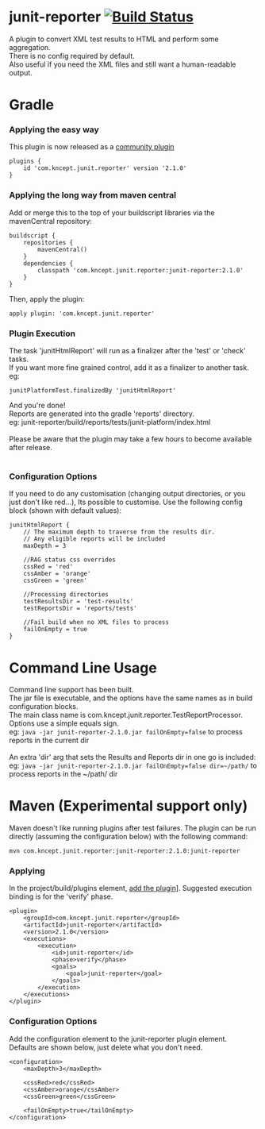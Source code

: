 # junit-reporter [![Build Status](https://travis-ci.org/kncept/junit-reporter.svg?branch=master)](https://travis-ci.org/kncept/junit-reporter)

A plugin to convert XML test results to HTML and perform some aggregation.<br/>
There is no config required by default.<br/>
Also useful if you need the XML files and still want a human-readable output.

# Gradle

### Applying the easy way
This plugin is now released as a [community plugin](https://plugins.gradle.org/plugin/com.kncept.junit.reporter)

    plugins {
        id 'com.kncept.junit.reporter' version '2.1.0'
    }

### Applying the long way from maven central
Add or merge this to the top of your buildscript libraries via the mavenCentral repository:

    buildscript {
        repositories {
            mavenCentral()
        }
        dependencies {
            classpath 'com.kncept.junit.reporter:junit-reporter:2.1.0'
        }
    }

Then, apply the plugin:

    apply plugin: 'com.kncept.junit.reporter'
    
### Plugin Execution

The task 'junitHtmlReport' will run as a finalizer after the 'test' or 'check' tasks.<br/>
If you want more fine grained control, add it as a finalizer to another task. eg:

    junitPlatformTest.finalizedBy 'junitHtmlReport'
    
And you're done!<br/>
Reports are generated into the gradle 'reports' directory. <br/>
eg: junit-reporter/build/reports/tests/junit-platform/index.html<br/>
<br/>
Please be aware that the plugin may take a few hours to become available after release.<br/>
<br/>

### Configuration Options
If you need to do any customisation (changing output directories, or you just don't like red...), Its possible to customise.
Use the following config block (shown with default values):

	junitHtmlReport {
		// The maximum depth to traverse from the results dir.
		// Any eligible reports will be included
		maxDepth = 3
		
		//RAG status css overrides
		cssRed = 'red'
		cssAmber = 'orange'
		cssGreen = 'green'
		
		//Processing directories
		testResultsDir = 'test-results'
		testReportsDir = 'reports/tests'
		
		//Fail build when no XML files to process
		failOnEmpty = true
	}

# Command Line Usage

Command line support has been built.<br/>
The jar file is executable, and the options have the same names as in build configuration blocks.<br/>
The main class name is com.kncept.junit.reporter.TestReportProcessor.<br/>
Options use a simple equals sign.<br/>
 eg: `java -jar junit-reporter-2.1.0.jar failOnEmpty=false` to process reports in the current dir <br/>
 <br/>
 An extra 'dir' arg that sets the Results and Reports dir in one go is included:<br/>
 eg: `java -jar junit-reporter-2.1.0.jar failOnEmpty=false dir=~/path/` to process reports in the ~/path/ dir<br/>

# Maven (Experimental support only)

Maven doesn't like running plugins after test failures.
The plugin can be run directly (assuming the configuration below) with the following command:

    mvn com.kncept.junit.reporter:junit-reporter:2.1.0:junit-reporter

### Applying

In the project/build/plugins element, [add the plugin](https://search.maven.org/artifact/com.kncept.junit.reporter/junit-reporter/2.1.0/)]. Suggested execution binding is for the 'verify' phase.

	<plugin>
		<groupId>com.kncept.junit.reporter</groupId>
		<artifactId>junit-reporter</artifactId>
		<version>2.1.0</version>
		<executions>
			<execution>
				<id>junit-reporter</id>
				<phase>verify</phase>
				<goals>
					<goal>junit-reporter</goal>
				</goals>
			</execution>
		</executions>
	</plugin>
	
	
### Configuration Options

Add the configuration element to the junit-reporter plugin element.<br/>
Defaults are shown below, just delete what you don't need.

	<configuration>
		<maxDepth>3</maxDepth>
		
		<cssRed>red</cssRed>
		<cssAmber>orange</cssAmber>
		<cssGreen>green</cssGreen>
		
		<failOnEmpty>true</tailOnEmpty>
	</configuration>
  

